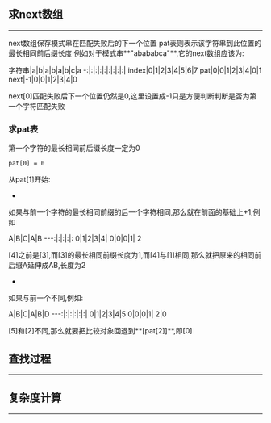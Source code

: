 求next数组
---
- --

next数组保存模式串在匹配失败后的下一个位置
pat表则表示该字符串到此位置的最长相同前后缀长度
例如对于模式串**"abababca"**,它的next数组应该为:

字符串|a|b|a|b|a|b|c|a
-:|:|:|:|:|:|:|:|:|
index|0|1|2|3|4|5|6|7
pat|0|0|1|2|3|4|0|1
next|-1|0|0|1|2|3|4|0

next[0]匹配失败后下一个位置仍然是0,这里设置成-1只是方便判断判断是否为第一个字符匹配失败

### 求pat表

第一个字符的最长相同前后缀长度一定为0

	pat[0] = 0

从pat[1]开始:

-
如果与前一个字符的最长相同前缀的后一个字符相同,那么就在前面的基础上+1,例如

 A|B|C|A|B
---:|:|:|:|:
0|1|2|3|4|
0|0|0|1| 2

 [4]之前是[3],而[3]的最长相同前缀长度为1,而[4]与[1]相同,那么就把原来的相同前后缀A延伸成AB,长度为2

 
-
如果与前一个不同,例如:

 A|B|C|A|B|D
---:|:|:|:|:|:|
0|1|2|3|4|5
0|0|0|1| 2|0

 [5]和[2]不同,那么就要把比较对象回退到**[pat[2]]**,即[0]




查找过程
---
---


复杂度计算
--
---